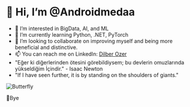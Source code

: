 # 👋 Hi, I’m @Androidmedaa

- 👀 I’m interested in BigData, AI, and ML
- 🌱 I’m currently learning Python, .NET, PyTorch
- 💞️ I’m looking to collaborate on improving myself and being more beneficial and distinctive.
- 📫 You can reach me on LinkedIn: [Dilber Ozer](https://www.linkedin.com/in/dilber-ozer-8b4b04250/)
- "Eğer ki diğerlerinden ötesini görebildiysem; bu devlerin omuzlarında yükseldiğim İçindir." - Isaac Newton
- "If I have seen further, it is by standing on the shoulders of giants."

![Butterfly](https://github.com/Androidmedaa/Androidmedaa/blob/main/path-to-your-gif-or-svg.gif)

👋Bye
